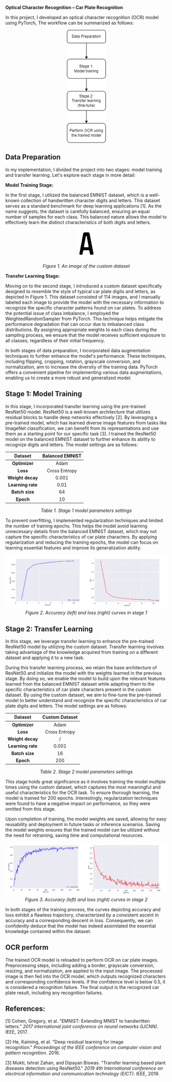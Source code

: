 ﻿**Optical Character Recognition – Car Plate Recognition**

In this project, I developed an optical character recognition (OCR) model using PyTorch, The workflow can be summarized as follows:

<center>

![](Image/workflow.png)
</center>

## Data Preparation
In my implementation, I divided the project into two stages: model training and transfer learning. Let's explore each stage in more detail:

**Model Training Stage:**

In the first stage, I utilized the balanced EMNIST dataset, which is a well-known collection of handwritten character digits and letters. This dataset serves as a standard benchmark for deep learning applications [1]. As the name suggests, the dataset is carefully balanced, ensuring an equal number of samples for each class. This balanced nature allows the model to effectively learn the distinct characteristics of both digits and letters.

<center>

![](Image/custom_image.jpg)

*Figure 1. An image of the custom dataset*
</center>

**Transfer Learning Stage:**

Moving on to the second stage, I introduced a custom dataset specifically designed to resemble the style of typical car plate digits and letters, as depicted in Figure 1. This dataset consisted of 114 images, and I manually labeled each image to provide the model with the necessary information to recognize the specific character patterns found on car plates. To address the potential issue of class imbalance, I employed the WeightedRandomSampler from PyTorch. This technique helps mitigate the performance degradation that can occur due to imbalanced class distributions. By assigning appropriate weights to each class during the sampling process, we ensure that the model receives sufficient exposure to all classes, regardless of their initial frequency.

In both stages of data preparation, I incorporated data augmentation techniques to further enhance the model's performance. These techniques, including flipping, cropping, rotation, grayscale conversion, and normalization, aim to increase the diversity of the training data. PyTorch offers a convenient pipeline for implementing various data augmentations, enabling us to create a more robust and generalized model.

## Stage 1: Model Training
In this stage, I incorporated transfer learning using the pre-trained ResNet50 model. ResNet50 is a well-known architecture that utilizes residual blocks to handle deep networks effectively [2]. By leveraging a pre-trained model, which has learned diverse image features from tasks like ImageNet classification, we can benefit from its representations and use them as a starting point for our specific task [3]. I trained the ResNet50 model on the balanced EMNIST dataset to further enhance its ability to recognize digits and letters. The model settings are as follows:

<center>

|**Dataset**|Balanced EMNIST|
| :-: | :-: |
|**Optimizer**|Adam|
|**Loss**|Cross Entropy|
|**Weight decay**|0\.001|
|**Learning rate**|0\.01|
|**Batch size**|64|
|**Epoch**|10|

*Table 1. Stage 1 model parameters settings*
</center>


To prevent overfitting, I implemented regularization techniques and limited the number of training epochs. This helps the model avoid learning unnecessary details from the balanced EMNIST dataset, which may not capture the specific characteristics of car plate characters. By applying regularization and reducing the training epochs, the model can focus on learning essential features and improve its generalization ability.

<center>

![](Image/stage1_graph.png)  
*Figure 2. Accuracy (left) and loss (right) curves in stage 1*
</center>

## Stage 2: Transfer Learning
In this stage, we leverage transfer learning to enhance the pre-trained ResNet50 model by utilizing the custom dataset. Transfer learning involves taking advantage of the knowledge acquired from training on a different dataset and applying it to a new task.

During this transfer learning process, we retain the base architecture of ResNet50 and initialize the model with the weights learned in the previous stage. By doing so, we enable the model to build upon the relevant features learned from the balanced EMNIST dataset while adapting them to the specific characteristics of car plate characters present in the custom dataset. By using the custom dataset, we aim to fine-tune the pre-trained model to better understand and recognize the specific characteristics of car plate digits and letters. The model settings are as follows:

<center>

|**Dataset**|Custom Dataset|
| :-: | :-: |
|**Optimizer**|Adam|
|**Loss**|Cross Entropy|
|**Weight decay**|/|
|**Learning rate**|0\.001|
|**Batch size**|16|
|**Epoch**|200|

*Table 2. Stage 2 model parameters settings*
</center>

This stage holds great significance as it involves training the model multiple times using the custom dataset, which captures the most meaningful and useful characteristics for the OCR task. To ensure thorough learning, the model is trained for 200 epochs. Interestingly, regularization techniques were found to have a negative impact on performance, so they were omitted from this stage.

Upon completion of training, the model weights are saved, allowing for easy reusability and deployment in future tasks or inference scenarios. Saving the model weights ensures that the trained model can be utilized without the need for retraining, saving time and computational resources.

<center>

![](Image/stage2_graph.png)
*Figure 3. Accuracy (left) and loss (right) curves in stage 2*
</center>

In both stages of the training process, the curves depicting accuracy and loss exhibit a flawless trajectory, characterized by a consistent ascent in accuracy and a corresponding descent in loss. Consequently, we can confidently deduce that the model has indeed assimilated the essential knowledge contained within the dataset.

## OCR perform
The trained OCR model is reloaded to perform OCR on car plate images. Preprocessing steps, including adding a border, grayscale conversion, resizing, and normalization, are applied to the input image. The processed image is then fed into the OCR model, which outputs recognized characters and corresponding confidence levels. If the confidence level is below 0.5, it is considered a recognition failure. The final output is the recognized car plate result, including any recognition failures.


## References:
[1] Cohen, Gregory, et al. "EMNIST: Extending MNIST to handwritten letters." *2017 international joint conference on neural networks (IJCNN)*. IEEE, 2017.

[2] He, Kaiming, et al. "Deep residual learning for image recognition." *Proceedings of the IEEE conference on computer vision and pattern recognition*. 2016.

[3] Mukti, Ishrat Zahan, and Dipayan Biswas. "Transfer learning based plant diseases detection using ResNet50." *2019 4th International conference on electrical information and communication technology (EICT)*. IEEE, 2019.
